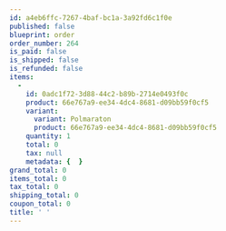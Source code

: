 ```yaml
---
id: a4eb6ffc-7267-4baf-bc1a-3a92fd6c1f0e
published: false
blueprint: order
order_number: 264
is_paid: false
is_shipped: false
is_refunded: false
items:
  -
    id: 0adc1f72-3d88-44c2-b89b-2714e0493f0c
    product: 66e767a9-ee34-4dc4-8681-d09bb59f0cf5
    variant:
      variant: Polmaraton
      product: 66e767a9-ee34-4dc4-8681-d09bb59f0cf5
    quantity: 1
    total: 0
    tax: null
    metadata: {  }
grand_total: 0
items_total: 0
tax_total: 0
shipping_total: 0
coupon_total: 0
title: ' '
---
```

